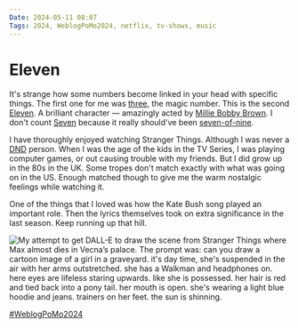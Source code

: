 ```yaml
---
Date: 2024-05-11 08:07
Tags: 2024, WeblogPoMo2024, netflix, tv-shows, music
---
```


# Eleven

It's strange how some numbers become linked in your head with specific things. The first one for me was [three](https://stollerys.co.uk/2024/05/three), the magic number. This is the second [Eleven](https://strangerthings.fandom.com/wiki/Eleven). A brilliant character — amazingly acted by [Millie Bobby Brown](https://en.m.wikipedia.org/wiki/Millie_Bobby_Brown). I don't count [Seven](https://stollerys.co.uk/2024/05/seven) because it really should've been [seven-of-nine](https://en.wikipedia.org/wiki/Seven_of_Nine). 

I have thoroughly enjoyed watching Stranger Things. Although I was never a [DND](https://dnd.wizards.com/) person. When I was the age of the kids in the TV Series, I was playing computer games, or out causing trouble with my friends. But I did grow up in the 80s in the UK. Some tropes don't match exactly with what was going on in the US. Enough matched though to give me the warm nostalgic feelings while watching it. 

One of the things that I loved was how the Kate Bush song played an important role. Then the lyrics themselves took on extra significance in the last season. Keep running up that hill. 

![My attempt to get DALL-E to draw the scene from Stranger Things where Max almost dies in Vecna’s palace. The prompt was: can you draw a cartoon image of a girl in a graveyard. it's day time, she's suspended in the air with her arms outstretched. she has a Walkman and headphones on. here eyes are lifeless staring upwards. like she is possessed. her hair is red and tied back into a pony tail. her mouth is open. she's wearing a light blue hoodie and jeans. trainers on her feet. the sun is shinning.](https://cdn.some.pics/phils/663f26bb3ef2c.jpg)

[#WeblogPoMo2024](https://weblog.anniegreens.lol/weblog-posting-month-2024)